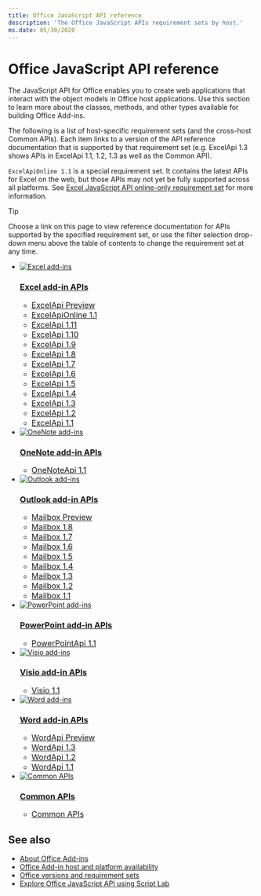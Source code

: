 ```yaml
---
title: Office JavaScript API reference 
description: 'The Office JavaScript APIs requirement sets by host.'
ms.date: 05/30/2020
---
```


# Office JavaScript API reference

The JavaScript API for Office enables you to create web applications that interact with the object models in Office host applications. Use this section to learn more about the classes, methods, and other types available for building Office Add-ins.

The following is a list of host-specific requirement sets (and the cross-host Common APIs). Each item links to a version of the API reference documentation that is supported by that requirement set (e.g. ExcelApi 1.3 shows APIs in ExcelApi 1.1, 1.2, 1.3 as well as the Common API).

`ExcelApiOnline 1.1` is a special requirement set. It contains the latest APIs for Excel on the web, but those APIs may not yet be fully supported across all platforms. See [Excel JavaScript API online-only requirement set](/office/dev/add-ins/reference/requirement-sets/excel-api-online-requirement-set) for more information.

> [!TIP]
> Choose a link on this page to view reference documentation for APIs supported by the specified requirement set, or use the filter selection drop-down menu above the table of contents to change the requirement set at any time.

<ul class="cardsM cols cols3">
    <li>
        <a class="card x-hidden-focus" href="/javascript/api/excel?view=excel-js-preview">
        <div class="cardImageOuter">
            <div class="cardImage">
                <img src="/javascript/api/overview/images/logo-excel.svg" alt="Excel add-ins" />
            </div>
        </div>
        <div class="cardText">
            <h3>Excel add-in APIs</h3>
            <ul>
                <li><a style="font-size: 1rem;" href="/javascript/api/excel?view=excel-js-preview">ExcelApi Preview</a></li>
                <li><a style="font-size: 1rem;" href="/javascript/api/excel?view=excel-js-online">ExcelApiOnline 1.1</a></li>
                <li><a style="font-size: 1rem;" href="/javascript/api/excel?view=excel-js-1.11">ExcelApi 1.11</a></li>
                <li><a style="font-size: 1rem;" href="/javascript/api/excel?view=excel-js-1.10">ExcelApi 1.10</a></li>
                <li><a style="font-size: 1rem;" href="/javascript/api/excel?view=excel-js-1.9">ExcelApi 1.9</a></li>
                <li><a style="font-size: 1rem;" href="/javascript/api/excel?view=excel-js-1.8">ExcelApi 1.8</a></li>
                <li><a style="font-size: 1rem;" href="/javascript/api/excel?view=excel-js-1.7">ExcelApi 1.7</a></li>
                <li><a style="font-size: 1rem;" href="/javascript/api/excel?view=excel-js-1.6">ExcelApi 1.6</a></li>
                <li><a style="font-size: 1rem;" href="/javascript/api/excel?view=excel-js-1.5">ExcelApi 1.5</a></li>
                <li><a style="font-size: 1rem;" href="/javascript/api/excel?view=excel-js-1.4">ExcelApi 1.4</a></li>
                <li><a style="font-size: 1rem;" href="/javascript/api/excel?view=excel-js-1.3">ExcelApi 1.3</a></li>
                <li><a style="font-size: 1rem;" href="/javascript/api/excel?view=excel-js-1.2">ExcelApi 1.2</a></li>
                <li><a style="font-size: 1rem;" href="/javascript/api/excel?view=excel-js-1.1">ExcelApi 1.1</a></li>
            </ul>
        </div>
        </a>
    </li>
    <li>
        <a class="card x-hidden-focus" href="/javascript/api/onenote?view=onenote-js-1.1">
        <div class="cardImageOuter">
            <div class="cardImage">
                <img src="/javascript/api/overview/images/logo-onenote.svg" alt="OneNote add-ins" />
            </div>
        </div>
        <div class="cardText">
            <h3>OneNote add-in APIs</h3>
            <ul>
                <li><a style="font-size: 1rem;" href="/javascript/api/onenote?view=onenote-js-1.1">OneNoteApi 1.1</a></li>
            </ul>
        </div>
        </a>
    </li>
    <li>
        <a class="card x-hidden-focus" href="/javascript/api/outlook?view=outlook-js-preview">
        <div class="cardImageOuter">
            <div class="cardImage">
                <img src="/javascript/api/overview/images/logo-outlook.svg" alt="Outlook add-ins" />
            </div>
        </div>
        <div class="cardText">
            <h3>Outlook add-in APIs</h3>
            <ul>
                <li><a style="font-size: 1rem;" href="/javascript/api/outlook?view=outlook-js-preview">Mailbox Preview</a></li>
                <li><a style="font-size: 1rem;" href="/javascript/api/outlook?view=outlook-js-1.8">Mailbox 1.8</a></li>
                <li><a style="font-size: 1rem;" href="/javascript/api/outlook?view=outlook-js-1.7">Mailbox 1.7</a></li>
                <li><a style="font-size: 1rem;" href="/javascript/api/outlook?view=outlook-js-1.6">Mailbox 1.6</a></li>
                <li><a style="font-size: 1rem;" href="/javascript/api/outlook?view=outlook-js-1.5">Mailbox 1.5</a></li>
                <li><a style="font-size: 1rem;" href="/javascript/api/outlook?view=outlook-js-1.4">Mailbox 1.4</a></li>
                <li><a style="font-size: 1rem;" href="/javascript/api/outlook?view=outlook-js-1.3">Mailbox 1.3</a></li>
                <li><a style="font-size: 1rem;" href="/javascript/api/outlook?view=outlook-js-1.2">Mailbox 1.2</a></li>
                <li><a style="font-size: 1rem;" href="/javascript/api/outlook?view=outlook-js-1.1">Mailbox 1.1</a></li>
            </ul>
        </div>
        </a>
    </li>
    <li>
        <a class="card x-hidden-focus" href="/javascript/api/powerpoint?view=powerpoint-js-1.1">
        <div class="cardImageOuter">
            <div class="cardImage">
                <img src="/javascript/api/overview/images/logo-powerpoint.svg" alt="PowerPoint add-ins" />
            </div>
        </div>
        <div class="cardText">
            <h3>PowerPoint add-in APIs</h3>
            <ul>
                <li><a style="font-size: 1rem;" href="/javascript/api/powerpoint?view=powerpoint-js-1.1">PowerPointApi 1.1</a></li>
            </ul>
        </div>
        </a>
    </li>
    <li>
        <a class="card x-hidden-focus" href="/javascript/api/visio?view=visio-js-1.1">
        <div class="cardImageOuter">
            <div class="cardImage">
                <img src="/javascript/api/overview/images/logo-visio.svg" alt="Visio add-ins" />
            </div>
        </div>
        <div class="cardText">
            <h3>Visio add-in APIs</h3>
            <ul>
                <li><a style="font-size: 1rem;" href="/javascript/api/visio?view=visio-js-1.1">Visio 1.1</a></li>
            </ul>
        </div>
        </a>
    </li>
    <li>
        <a class="card x-hidden-focus" href="/javascript/api/word?view=word-js-preview">
        <div class="cardImageOuter">
            <div class="cardImage">
                <img src="/javascript/api/overview/images/logo-word.svg" alt="Word add-ins" />
            </div>
        </div>
        <div class="cardText">
            <h3>Word add-in APIs</h3>
            <ul>
                <li><a style="font-size: 1rem;" href="/javascript/api/word?view=word-js-preview">WordApi Preview</a></li>
                <li><a style="font-size: 1rem;" href="/javascript/api/word?view=word-js-1.3">WordApi 1.3</a></li>
                <li><a style="font-size: 1rem;" href="/javascript/api/word?view=word-js-1.2">WordApi 1.2</a></li>
                <li><a style="font-size: 1rem;" href="/javascript/api/word?view=word-js-1.1">WordApi 1.1</a></li>
            </ul>
        </div>
        </a>
    </li>
    <li>
        <a class="card x-hidden-focus" href="/javascript/api/common?view=common-js">
        <div class="cardImageOuter">
            <div class="cardImage">
                <img src="/javascript/api/overview/images/logo-office.svg" alt="Common APIs" />
            </div>
        </div>
        <div class="cardText">
            <h3>Common APIs</h3>
            <ul>
                <li><a style="font-size: 1rem;" href="/javascript/api/common?view=common-js">Common APIs</a></li>
            </ul>
        </div>
        </a>
    </li>
</ul>

## See also

- [About Office Add-ins](/office/dev/add-ins/overview)
- [Office Add-in host and platform availability](/office/dev/add-ins/overview/office-add-in-availability)
- [Office versions and requirement sets](/office/dev/add-ins/develop/office-versions-and-requirement-sets)
- [Explore Office JavaScript API using Script Lab](/office/dev/add-ins/overview/explore-with-script-lab)
